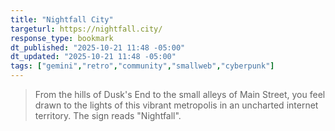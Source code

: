 ```yaml
---
title: "Nightfall City"
targeturl: https://nightfall.city/
response_type: bookmark
dt_published: "2025-10-21 11:48 -05:00"
dt_updated: "2025-10-21 11:48 -05:00"
tags: ["gemini","retro","community","smallweb","cyberpunk"]
---
```


> From the hills of Dusk's End to the small alleys of Main Street, you feel drawn to the lights of this vibrant metropolis in an uncharted internet territory. The sign reads "Nightfall".